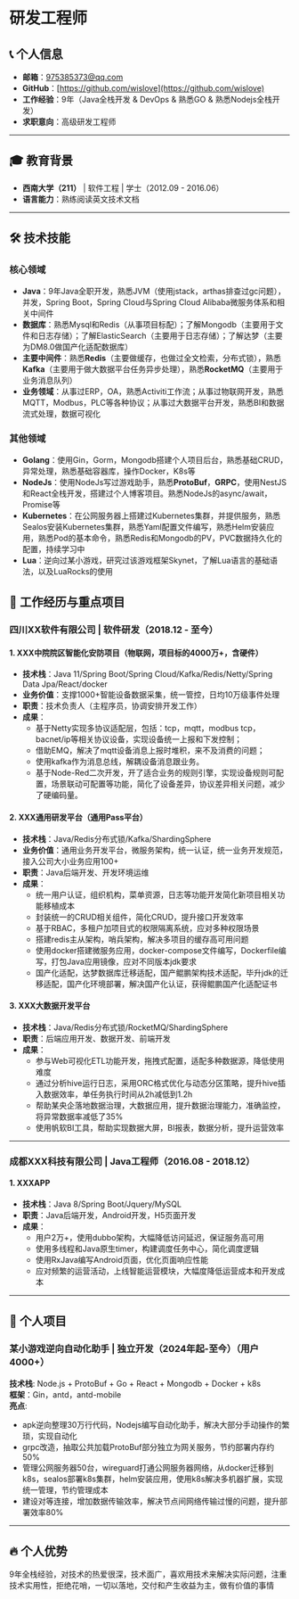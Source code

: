 # 研发工程师  

## 📞 个人信息
- **邮箱**：975385373@qq.com
- **GitHub**：[https://github.com/wislove](https://github.com/wislove)
- **工作经验**：9年（Java全栈开发 & DevOps & 熟悉GO & 熟悉Nodejs全栈开发）
- **求职意向**：高级研发工程师
---
## 🎓 教育背景
- **西南大学（211）** | 软件工程 | 学士（2012.09 - 2016.06）
- **语言能力**：熟练阅读英文技术文档
---

## 🛠️ 技术技能
### **核心领域**
- **Java**：9年Java全职开发，熟悉JVM（使用jstack，arthas排查过gc问题），并发，Spring Boot，Spring Cloud与Spring Cloud Alibaba微服务体系和相关中间件
- **数据库**：熟悉Mysql和Redis（从事项目标配）；了解Mongodb（主要用于文件和日志存储）；了解ElasticSearch（主要用于日志存储）；了解达梦（主要为DM8.0做国产化适配数据库）
- **主要中间件**：熟悉**Redis**（主要做缓存，也做过全文检索，分布式锁），熟悉**Kafka**（主要用于做大数据平台任务异步处理），熟悉**RocketMQ**（主要用于业务消息队列）
- **业务领域**：从事过ERP，OA，熟悉Activiti工作流；从事过物联网开发，熟悉MQTT，Modbus，PLC等各种协议；从事过大数据平台开发，熟悉BI和数据流式处理，数据可视化
### **其他领域**
- **Golang**：使用Gin，Gorm，Mongodb搭建个人项目后台，熟悉基础CRUD，异常处理，熟悉基础容器库，操作Docker，K8s等
- **NodeJs**：使用NodeJs写过游戏助手，熟悉**ProtoBuf**，**GRPC**，使用NestJS和React全栈开发，搭建过个人博客项目。熟悉NodeJs的async/await，Promise等
- **Kubernetes**：在公网服务器上搭建过Kubernetes集群，并提供服务，熟悉Sealos安装Kubernetes集群，熟悉Yaml配置文件编写，熟悉Helm安装应用，熟悉Pod的基本命令，熟悉Redis和Mongodb的PV，PVC数据持久化的配置，持续学习中
- **Lua**：逆向过某小游戏，研究过该游戏框架Skynet，了解Lua语言的基础语法，以及LuaRocks的使用


## 💼 工作经历与重点项目

### **四川XX软件有限公司 | 软件研发**（2018.12 - 至今）
#### 1. XXX中院院区智能化安防项目（物联网，项目标的4000万+，含硬件）
- **技术栈**：Java 11/Spring Boot/Spring Cloud/Kafka/Redis/Netty/Spring Data Jpa/React/docker
- **业务价值**：支撑1000+智能设备数据采集，统一管控，日均10万级事件处理
- **职责**：技术负责人（主程序员，协调安排开发工作）
- **成果**：
    - 基于Netty实现多协议适配层，包括：tcp，mqtt，modbus tcp，bacnet/ip等相关协议设备，实现设备统一上报和下发控制；
    - 借助EMQ，解决了mqtt设备消息上报时堆积，来不及消费的问题；
    - 使用kafka作为消息总线，解耦设备消息跟业务。
    - 基于Node-Red二次开发，开了适合业务的规则引擎，实现设备规则可配置，场景联动可配置等功能，简化了设备差异，协议差异相关问题，减少了硬编码量。
#### 2. XXX通用研发平台（通用Pass平台）
- **技术栈**：Java/Redis分布式锁/Kafka/ShardingSphere
- **业务价值**：通用业务开发平台，微服务架构，统一认证，统一业务开发规范，接入公司大小业务应用100+
- **职责**：Java后端开发、开发环境运维
- **成果**：
    - 统一用户认证，组织机构，菜单资源，日志等功能开发简化新项目相关功能移植成本
    - 封装统一的CRUD相关组件，简化CRUD，提升接口开发效率
    - 基于RBAC，多租户加项目式的权限隔离系统，应对多种权限场景
    - 搭建redis主从架构，哨兵架构，解决多项目的缓存高可用问题
    - 使用docker搭建微服务应用，docker-compose文件编写，Dockerfile编写，打包Java应用镜像，应对不同版本jdk要求
    - 国产化适配，达梦数据库迁移适配，国产鲲鹏架构技术适配，毕升jdk的迁移适配，国产化环境部署，解决国产化认证，获得鲲鹏国产化适配证书
#### 3. XXX大数据开发平台
- **技术栈**：Java/Redis分布式锁/RocketMQ/ShardingSphere
- **职责**：后端应用开发、数据开发、前端开发
- **成果**：
  - 参与Web可视化ETL功能开发，拖拽式配置，适配多种数据源，降低使用难度
  - 通过分析hive运行日志，采用ORC格式优化与动态分区策略，提升hive插入数据效率，单任务执行时间从2h减低到1.2h
  - 帮助某央企落地数据治理，大数据应用，提升数据治理能力，准确监控，将异常数据率减低了35%
  - 使用帆软BI工具，帮助实现数据大屏，BI报表，数据分析，提升运营效率
  
---

### **成都XXX科技有限公司 | Java工程师**（2016.08 - 2018.12）
#### 1. XXXAPP
- **技术栈**：Java 8/Spring Boot/Jquery/MySQL
- **职责**：Java后端开发，Android开发，H5页面开发
- **成果**：
    - 用户2万+，使用dubbo架构，大幅降低访问延迟，保证服务高可用
    - 使用多线程和Java原生timer，构建调度任务中心，简化调度逻辑
    - 使用RxJava编写Android页面，优化页面响应性能
    - 应对频繁的运营活动，上线智能运营模块，大幅度降低运营成本和开发成本
---
## 🚀 个人项目

### **某小游戏逆向自动化助手** | 独立开发（2024年起-至今）（用户4000+）
**技术栈**: Node.js + ProtoBuf + Go + React + Mongodb + Docker + k8s  
**框架**：Gin，antd，antd-mobile  
**亮点**:
- apk逆向整理30万行代码，Nodejs编写自动化助手，解决大部分手动操作的繁琐，实现自动化
- grpc改造，抽取公共加载ProtoBuf部分独立为网关服务，节约部署内存约50%
- 管理公网服务器50台，wireguard打通公网服务器网络，从docker迁移到k8s，sealos部署k8s集群，helm安装应用，使用k8s解决多机器扩展，实现统一管理，节约管理成本
- 建设对等连接，增加数据传输效率，解决节点间网络传输过慢的问题，提升部署效率80%
---
## 🔥 个人优势

9年全栈经验，对技术的热爱很深，技术面广，喜欢用技术来解决实际问题，注重技术实用性，拒绝花哨，一切以落地，交付和产生收益为主，做有价值的事情